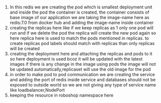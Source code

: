 1. In this redis we are creating the pod which is smallest deployment unit and inside the pod the container is created, the container consists of base image of our application we are taking the image-name here as redis:7.0 from docker hub and adding the image-name inside container 
2. creating the replicas here like if we keep replicas as 1 only one pod will run and if we delete the pod the replica will create the new pod again so here replica here is used to match the pods mentioned in replicas. to create replicas pod labels should match with replicas than only replicas will be created
3. creating the deployment here and attaching the replicas and pods to it so here deployment is used bcoz it will be updated with the latest images if there is any change in the image using pods the image will not be updated automatically,replicaset will use the old image for the pod
4. in order to make pod to pod communication we are creating the service and adding the port of redis inside service and databases should not be exposed to outside world so we are not giving any type of service name like loadbalancer,NodePort
5. keeping the resource in roboshop namespace here